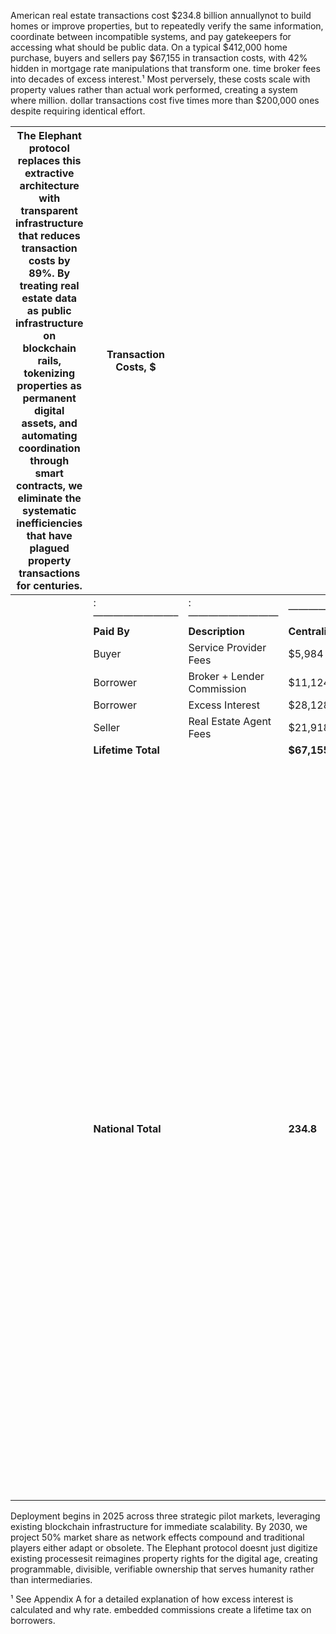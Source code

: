 
American real estate transactions cost $234.8 billion annuallynot to build homes or improve properties, but to repeatedly verify the same information, coordinate between incompatible systems, and pay gatekeepers for accessing what should be public data. On a typical $412,000 home purchase, buyers and sellers pay $67,155 in transaction costs, with 42% hidden in mortgage rate manipulations that transform one. time broker fees into decades of excess interest.¹ Most perversely, these costs scale with property values rather than actual work performed, creating a system where million. dollar transactions cost five times more than $200,000 ones despite requiring identical effort.

| The Elephant protocol replaces this extractive architecture with transparent infrastructure that reduces transaction costs by 89%. By treating real estate data as public infrastructure on blockchain rails, tokenizing properties as permanent digital assets, and automating coordination through smart contracts, we eliminate the systematic inefficiencies that have plagued property transactions for centuries. | **Transaction Costs, $** | | | | |
| --- | --- | --- | --- | --- | --- |
| | :————————– | :————————— | —————-: | ——————: | |
| | **Paid By** | **Description** | **Centralized** | **Decentralized** | |
| | Buyer | Service Provider Fees | $5,984 | $1,500 | |
| | Borrower | Broker + Lender Commission | $11,124 | $1,645 | |
| | Borrower | Excess Interest | $28,128 | $0 | |
| | Seller | Real Estate Agent Fees | $21,918 | $4,000 | |
| | **Lifetime Total** | | **$67,155** | **$7,145** | |
| | **National Total** | | **234.8** | **29.6** | This transformation extends beyond economics to fundamental market restructuring. When transaction costs drop from 16.3% to 1.7% of property value, fractional ownership becomes viable, international investment barriers dissolve, and previously excluded communities gain market access. Properties become liquid assets with 72-hour closings instead of 45-day ordeals. Real estate professionals evolve from gatekeepers to value creators, competing on service quality rather than information monopolies. Zero. knowledge proofs enable mathematical trust without sacrificing privacy, ensuring verified transactions that protect sensitive information. |

Deployment begins in 2025 across three strategic pilot markets, leveraging existing blockchain infrastructure for immediate scalability. By 2030, we project 50% market share as network effects compound and traditional players either adapt or obsolete. The Elephant protocol doesnt just digitize existing processesit reimagines property rights for the digital age, creating programmable, divisible, verifiable ownership that serves humanity rather than intermediaries.

¹ See Appendix A for a detailed explanation of how excess interest is calculated and why rate. embedded commissions create a lifetime tax on borrowers.
